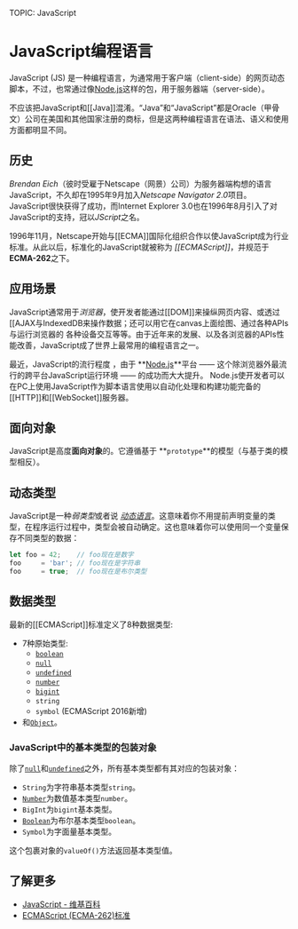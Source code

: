 TOPIC: JavaScript

# JavaScript编程语言

JavaScript (JS) 是一种编程语言，为通常用于客户端（client-side）的网页动态脚本，不过，也常通过像[Node.js](http://nodejs.org/)这样的包，用于服务器端（server-side）。

不应该把JavaScript和[[Java]]混淆。“Java”和“JavaScript”都是Oracle（甲骨文）公司在美国和其他国家注册的商标，但是这两种编程语言在语法、语义和使用方面都明显不同。

## 历史

*Brendan Eich*（彼时受雇于Netscape（网景）公司）为服务器端构想的语言JavaScript，不久却在1995年9月加入*Netscape Navigator 2.0*项目。
JavaScript很快获得了成功，而Internet Explorer 3.0也在1996年8月引入了对JavaScript的支持，冠以*JScript*之名。

1996年11月，Netscape开始与[[ECMA]]国际化组织合作以使JavaScript成为行业标准。从此以后，标准化的JavaScript就被称为 *[[ECMAScript]]*，并规范于
**ECMA-262**之下。

## 应用场景

JavaScript通常用于*浏览器*，使开发者能通过[[DOM]]来操纵网页内容、或透过[[AJAX与IndexedDB来操作数据；还可以用它在canvas上面绘图、通过各种APIs与运行浏览器的
各种设备交互等等。由于近年来的发展、以及各浏览器的APIs性能改善，JavaScript成了世界上最常用的编程语言之一。

最近，JavaScript的流行程度 ，由于 **[Node.js](http://nodejs.org/)**平台 —— 这个除浏览器外最流行的跨平台JavaScript运行环境 —— 的成功而大大提升。
Node.js使开发者可以在PC上使用JavaScript作为脚本语言使用以自动化处理和构建功能完备的[[HTTP]]和[[WebSocket]]服务器。

## 面向对象

JavaScript是高度**面向对象**的。它遵循基于 **`prototype`**的模型（与基于类的模型相反）。

## 动态类型

JavaScript是一种*弱类型*或者说 *[动态语言](/zh-hans/glossary/dynamic_programming_language)*。这意味着你不用提前声明变量的类型，在程序运行过程中，类型会被自动确定。这也意味着你可以使用同一个变量保存不同类型的数据：

```javascript
let foo = 42;    // foo现在是数字
foo     = 'bar'; // foo现在是字符串
foo     = true;  // foo现在是布尔类型
```

## 数据类型

最新的[[ECMAScript]]标准定义了8种数据类型:

- 7种原始类型:
    - [`boolean`](/zh-hans/webfrontend/Boolean)
    - [`null`](/zh-hans/webfrontend/null)
    - [`undefined`](/zh-hans/webfrontend/undefined)
    - [`number`](/zh-hans/webfrontend/Number)
    - [`bigint`](/zh-hans/webfrontend/BigInt)
    - `string`
    - `symbol` (ECMAScript 2016新增)
- 和[`Object`](/zh-hans/webfrontend/Object)。

### JavaScript中的基本类型的包装对象

除了[`null`](/zh-hans/webfrontend/null)和[`undefined`](/zh-hans/webfrontend/undefined)之外，所有基本类型都有其对应的包装对象：

- `String`为字符串基本类型`string`。
- [`Number`](/zh-hans/webfrontend/Number)为数值基本类型`number`。
- `BigInt`为`bigint`基本类型。
- [`Boolean`](/zh-hans/webfrontend/Boolean)为布尔基本类型`boolean`。
- `Symbol`为字面量基本类型。

这个包裹对象的`valueOf()`方法返回基本类型值。

## 了解更多

- [JavaScript - 维基百科](https://en.wikipedia.org/wiki/JavaScript)
- [ECMAScript (ECMA-262)标准](http://www.ecma-international.org/publications/standards/Ecma-262.htm)
